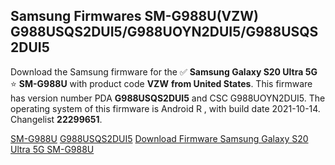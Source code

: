 <h2>Samsung Firmwares SM-G988U(VZW) G988USQS2DUI5/G988UOYN2DUI5/G988USQS2DUI5</h2>
Download the Samsung firmware for the ✅ <strong>Samsung Galaxy S20 Ultra 5G </strong> ⭐ <strong>SM-G988U</strong> with product code <strong>VZW</strong> <strong> from United States</strong>. This firmware has version number PDA <strong>G988USQS2DUI5</strong> and CSC G988UOYN2DUI5. The operating system of this firmware is Android R , with build date 2021-10-14. Changelist <strong>22299651</strong>.


[SM-G988U](https://samfirm.shop/samsung/model/SM-G988U)
[G988USQS2DUI5](https://samfirm.shop/samsung/pda/G988USQS2DUI5)
[Download Firmware Samsung Galaxy S20 Ultra 5G SM-G988U](https://samfirm.shop/samsung/firmware/465177)
